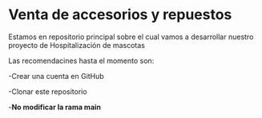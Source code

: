 # Venta de accesorios y repuestos
Estamos en repositorio principal sobre el cual vamos a desarrollar nuestro proyecto de Hospitalización de mascotas

Las recomendacines hasta el momento son:

-Crear una cuenta en GitHub

-Clonar este repositorio

-**No modificar la rama main**
